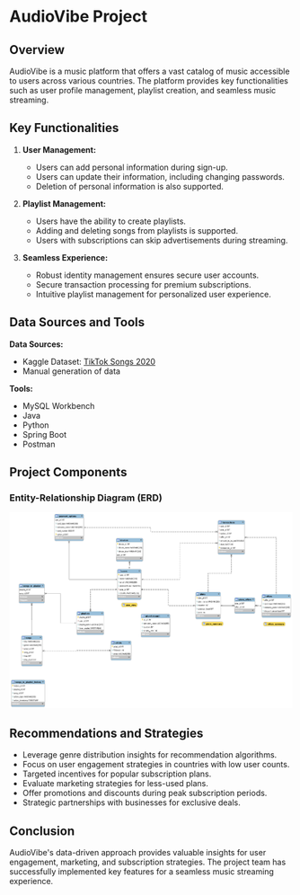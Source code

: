 # AudioVibe Project

## Overview

AudioVibe is a music platform that offers a vast catalog of music accessible to users across various countries. The platform provides key functionalities such as user profile management, playlist creation, and seamless music streaming.
## Key Functionalities

1. **User Management:**
   - Users can add personal information during sign-up.
   - Users can update their information, including changing passwords.
   - Deletion of personal information is also supported.

2. **Playlist Management:**
   - Users have the ability to create playlists.
   - Adding and deleting songs from playlists is supported.
   - Users with subscriptions can skip advertisements during streaming.

3. **Seamless Experience:**
   - Robust identity management ensures secure user accounts.
   - Secure transaction processing for premium subscriptions.
   - Intuitive playlist management for personalized user experience.

## Data Sources and Tools

**Data Sources:**
- Kaggle Dataset: [TikTok Songs 2020](https://www.kaggle.com/code/tayyarhussain/tiktok-songs-2020-dataset-data-analysis)
- Manual generation of data

**Tools:**
- MySQL Workbench
- Java
- Python
- Spring Boot
- Postman

## Project Components

### Entity-Relationship Diagram (ERD)

![ERD](img/ERD.png)

## Recommendations and Strategies

- Leverage genre distribution insights for recommendation algorithms.
- Focus on user engagement strategies in countries with low user counts.
- Targeted incentives for popular subscription plans.
- Evaluate marketing strategies for less-used plans.
- Offer promotions and discounts during peak subscription periods.
- Strategic partnerships with businesses for exclusive deals.

## Conclusion

AudioVibe's data-driven approach provides valuable insights for user engagement, marketing, and subscription strategies. The project team has successfully implemented key features for a seamless music streaming experience.

